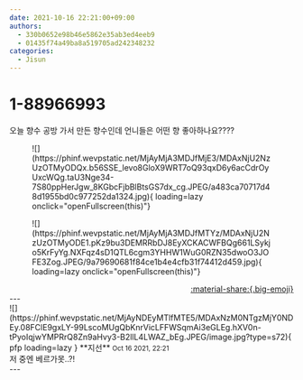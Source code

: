 ```yaml
---
date: 2021-10-16 22:21:00+09:00
authors:
  - 330b0652e98b46e5862e35ab3ed4eeb9
  - 01435f74a49ba8a519705ad242348232
categories:
  - Jisun
---
```


# 1-88966993

<div class="post-container" markdown="1">
<div class="content-container md-sidebar__scrollwrap" markdown="1">

오늘 향수 공방 가서 만든 향수인데 언니들은 어떤 향 좋아하나요????
<figure markdown="1">
![](https://phinf.wevpstatic.net/MjAyMjA3MDJfMjE3/MDAxNjU2NzUzOTMyODQx.b56SSE_levo8GloX9WRT7oQ93qxD6y6acCdrOyUxcWQg.taU3Nge34-7S80ppHerJgw_8KGbcFjbBlBtsGS7dx_cg.JPEG/a483ca70717d48d1955bd0c977252da1324.jpg){ loading=lazy onclick="openFullscreen(this)"}
</figure>

<figure markdown="1">
![](https://phinf.wevpstatic.net/MjAyMjA3MDJfMTYz/MDAxNjU2NzUzOTMyODE1.pKz9bu3DEMRRbDJ8EyXCKACWFBQg661LSykjo5KrFyYg.NXFqz4sD1QTL6cgm3YHHW1WuG0RZN35dwoO3JOFE3Zog.JPEG/9a79690681f84ce1b4e4cfb31f74412d459.jpg){ loading=lazy onclick="openFullscreen(this)"}
</figure>


</div>
</div>

<div style="text-align: right;" markdown="1">
<a href="https://weverse.io/fromis9/fanpost/1-88966993" style="text-align: right;">:material-share:{.big-emoji}</a>
</div>
---

<div class="comments-container md-sidebar__scrollwrap" markdown="1">
<div class="comment" markdown="1">
<div class='id-container' markdown="1">
![](https://phinf.wevpstatic.net/MjAyNDEyMTlfMTE5/MDAxNzM0NTgzMjY0NDEy.08FClE9gxLY-99LscoMUgQbKnrVicLFFWSqmAi3eGLEg.hXV0n-tPyoIqjwYMPRrQ8Zn9aHvy3-B2llL4LWAZ_bEg.JPEG/image.jpg?type=s72){ pfp loading=lazy }
**<span class="artist">지선</span>** <small>Oct 16 2021, 22:21</small><br>
</div>
<div class='comment-body' markdown="1">
저 중엔 베르가못..?!
</div>
</div>
</div>
---
